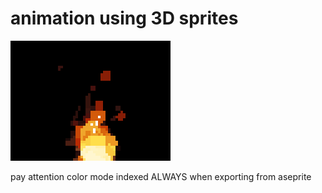 # animation using 3D sprites

![screenshot](fire-sparks-gif.gif)

pay attention color mode indexed ALWAYS
when exporting from aseprite
